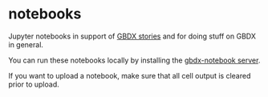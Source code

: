 # notebooks

Jupyter notebooks in support of [GBDX stories](gbdxstories.digitalglobe.com) and for doing stuff on GBDX in general.

You can run these notebooks locally by installing the [gbdx-notebook server](https://github.com/PlatformStories/gbdx-notebook). 

If you want to upload a notebook, make sure that all cell output is cleared prior to upload.
